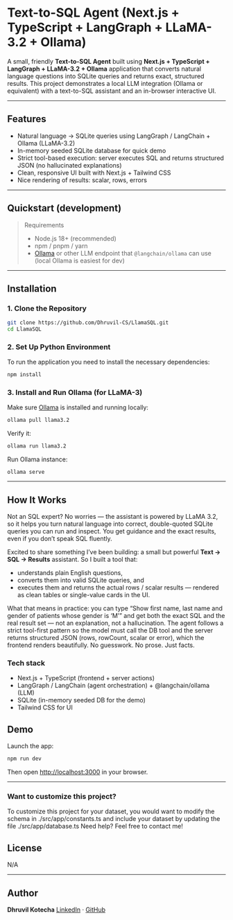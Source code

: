 

#  Text-to-SQL Agent (Next.js + TypeScript + LangGraph + LLaMA-3.2 + Ollama)

A small, friendly **Text-to-SQL Agent** built using **Next.js + TypeScript + LangGraph + LLaMA-3.2 + Ollama** application that converts natural language questions into SQLite queries and returns exact, structured results.   This project demonstrates a local LLM integration (Ollama or equivalent) with a text-to-SQL assistant and an in-browser interactive UI.  

---

##  Features

- Natural language → SQLite queries using LangGraph / LangChain + Ollama (LLaMA-3.2)
- In-memory seeded SQLite database for quick demo
- Strict tool-based execution: server executes SQL and returns structured JSON (no hallucinated explanations)
- Clean, responsive UI built with Next.js + Tailwind CSS
- Nice rendering of results: scalar, rows, errors

---
## Quickstart (development)

> Requirements
> - Node.js 18+ (recommended)
> - npm / pnpm / yarn
> - [Ollama](https://ollama.ai/) or other LLM endpoint that `@langchain/ollama` can use (local Ollama is easiest for dev)

---

## Installation

### 1. Clone the Repository

```bash
git clone https://github.com/Dhruvil-CS/LlamaSQL.git
cd LlamaSQL
```

### 2. Set Up Python Environment
To run the application you need to install the necessary dependencies:
```bash
npm install
```

### 3. Install and Run Ollama (for LLaMA-3)

Make sure [Ollama](https://ollama.com/) is installed and running locally:

```bash
ollama pull llama3.2
```

Verify it:

```bash
ollama run llama3.2
```
Run Ollama instance:

```
ollama serve
```
---

## How It Works

Not an SQL expert? No worries — the assistant is powered by LLaMA 3.2, so it helps you turn natural language into correct, double-quoted SQLite queries you can run and inspect. You get guidance and the exact results, even if you don’t speak SQL fluently.

Excited to share something I’ve been building: a small but powerful **Text → SQL → Results** assistant.
So I built a tool that:
* understands plain English questions,
* converts them into valid SQLite queries, and
* executes them and returns the actual rows / scalar results — rendered as clean tables or single-value cards in the UI.

What that means in practice: you can type “Show first name, last name and gender of patients whose gender is ‘M’” and get both the exact SQL and the real result set — not an explanation, not a hallucination. The agent follows a strict tool-first pattern so the model must call the DB tool and the server returns structured JSON (rows, rowCount, scalar or error), which the frontend renders beautifully. No guesswork. No prose. Just facts.

### Tech stack
* Next.js + TypeScript (frontend + server actions)
* LangGraph / LangChain (agent orchestration) + @langchain/ollama (LLM)
* SQLite (in-memory seeded DB for the demo)
* Tailwind CSS for UI

## Demo 

Launch the app:

```bash
npm run dev
```

Then open [http://localhost:3000](http://localhost:3000) in your browser.

---
### Want to customize this project?

To customize this project for your dataset, you would want to modify the schema in ./src/app/constants.ts and include your dataset by updating the file ./src/app/database.ts
Need help? Feel free to contact me!

## License

N/A

---

## Author

**Dhruvil Kotecha**
[LinkedIn](https://www.linkedin.com/in/dhruvil-kamleshkumar-kotecha-a627a31b1/) · [GitHub](https://github.com/Dhruvil-CS)

